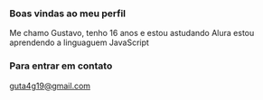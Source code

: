### Boas vindas ao meu perfil

 Me chamo Gustavo, tenho 16 anos e estou astudando Alura
 estou aprendendo a linguaguem JavaScript

 ### Para entrar em contato

 guta4g19@gmail.com

 
